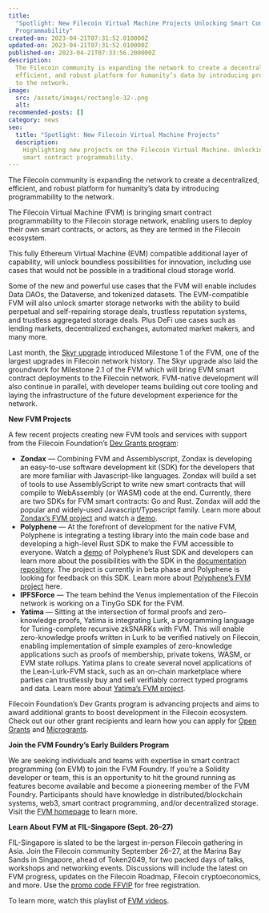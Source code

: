 ```yaml
---
title:
  "Spotlight: New Filecoin Virtual Machine Projects Unlocking Smart Contract
  Programmability"
created-on: 2023-04-21T07:31:52.010000Z
updated-on: 2023-04-21T07:31:52.010000Z
published-on: 2023-04-21T07:33:56.200000Z
description:
  The Filecoin community is expanding the network to create a decentralized,
  efficient, and robust platform for humanity’s data by introducing programmability
  to the network.
image:
  src: /assets/images/rectangle-32-.png
  alt:
recommended-posts: []
category: news
seo:
  title: "Spotlight: New Filecoin Virtual Machine Projects"
  description:
    Highlighting new projects on the Filecoin Virtual Machine. Unlocking
    smart contract programmability.
---
```


The Filecoin community is expanding the network to create a decentralized, efficient, and robust platform for humanity’s data by introducing programmability to the network.

The Filecoin Virtual Machine (FVM) is bringing smart contract programmability to the Filecoin storage network, enabling users to deploy their own smart contracts, or actors, as they are termed in the Filecoin ecosystem.

This fully Ethereum Virtual Machine (EVM) compatible additional layer of capability, will unlock boundless possibilities for innovation, including use cases that would not be possible in a traditional cloud storage world.

Some of the new and powerful use cases that the FVM will enable includes Data DAOs, the Dataverse, and tokenized datasets. The EVM-compatible FVM will also unlock smarter storage networks with the ability to build perpetual and self-repairing storage deals, trustless reputation systems, and trustless aggregated storage deals. Plus DeFi use cases such as lending markets, decentralized exchanges, automated market makers, and many more.

Last month, the [Skyr upgrade](https://filecoinfoundation.medium.com/announcing-network-upgrade-skyr-e3e00949d751) introduced Milestone 1 of the FVM, one of the largest upgrades in Filecoin network history. The Skyr upgrade also laid the groundwork for Milestone 2.1 of the FVM which will bring EVM smart contract deployments to the Filecoin network. FVM-native development will also continue in parallel, with developer teams building out core tooling and laying the infrastructure of the future development experience for the network.

**New FVM Projects**

A few recent projects creating new FVM tools and services with support from the Filecoin Foundation’s [Dev Grants program](https://fil.org/grants/):

- **Zondax** — Combining FVM and Assemblyscript, Zondax is developing an easy-to-use software development kit (SDK) for the developers that are more familiar with Javascript-like languages. Zondax will build a set of tools to use AssemblyScript to write new smart contracts that will compile to WebAssembly (or WASM) code at the end. Currently, there are two SDKs for FVM smart contracts: Go and Rust. Zondax will add the popular and widely-used Javascript/Typescript family. Learn more about [Zondax’s FVM project](https://docs.zondax.ch/filecoin-virtual-machine/fvm-as-sdk/) and watch a [demo](https://www.youtube.com/watch?v=V-hg_bxsFLc&list=PL_0VrY55uV18DBdFIkN0jdBMF8nadVxWQ&index=7).
- **Polyphene** — At the forefront of development for the native FVM, Polyphene is integrating a testing library into the main code base and developing a high-level Rust SDK to make the FVM accessible to everyone. Watch a [demo](https://www.youtube.com/watch?v=5vC0otJ5AYU&list=PL_0VrY55uV18DBdFIkN0jdBMF8nadVxWQ&index=13) of Polyphene’s Rust SDK and developers can learn more about the possibilities with the SDK in the [documentation repository](https://github.com/polyphene/fvm-rs-sdk-docs). The project is currently in beta phase and Polyphene is looking for feedback on this SDK. Learn more about [Polyphene’s FVM project](https://polyphene.github.io/fvm-rs-sdk-docs/) here.
- **IPFSForce** — The team behind the Venus implementation of the Filecoin network is working on a TinyGo SDK for the FVM.
- **Yatima** — Sitting at the intersection of formal proofs and zero-knowledge proofs, Yatima is integrating Lurk, a programming language for Turing-complete recursive zkSNARKs with FVM. This will enable zero-knowledge proofs written in Lurk to be verified natively on Filecoin, enabling implementation of simple examples of zero-knowledge applications such as proofs of membership, private tokens, WASM, or EVM state rollups. Yatima plans to create several novel applications of the Lean-Lurk-FVM stack, such as an on-chain marketplace where parties can trustlessly buy and sell verifiably correct typed programs and data. Learn more about [Yatima’s FVM project](https://github.com/filecoin-project/devgrants/issues/808).

Filecoin Foundation’s Dev Grants program is advancing projects and aims to award additional grants to boost development in the Filecoin ecosystem. Check out our other grant recipients and learn how you can apply for [Open Grants](https://github.com/filecoin-project/devgrants/blob/master/README.md#submit-a-proposal-for-open-grants) and [Microgrants](https://github.com/filecoin-project/devgrants/blob/master/README.md#submit-a-proposal-for-open-grants).

**Join the FVM Foundry’s Early Builders Program**

We are seeking individuals and teams with expertise in smart contract programming (on EVM) to join the FVM Foundry. If you’re a Solidity developer or team, this is an opportunity to hit the ground running as features become available and become a pioneering member of the FVM Foundry. Participants should have knowledge in distributed/blockchain systems, web3, smart contract programming, and/or decentralized storage. Visit the [FVM homepage](https://fvm.filecoin.io/) to learn more.

**Learn About FVM at FIL-Singapore (Sept. 26–27)**

FIL-Singapore is slated to be the largest in-person Filecoin gathering in Asia. Join the Filecoin community September 26–27, at the Marina Bay Sands in Singapore, ahead of Token2049, for two packed days of talks, workshops and networking events. Discussions will include the latest on FVM progress, updates on the Filecoin Roadmap, Filecoin cryptoeconomics, and more. Use the [promo code FFVIP](http://www.eventbrite.com/e/396630501507/?discount=FFVIP) for free registration.

To learn more, watch this playlist of [FVM videos](https://www.youtube.com/playlist?list=PL_0VrY55uV18DBdFIkN0jdBMF8nadVxWQ).
